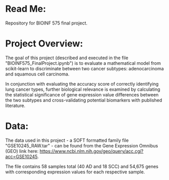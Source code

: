 # **Read Me:**

Repository for BIOINF 575 final project. 

# **Project Overview:**

The goal of this project (described and executed in the file "BIOINF575_FinalProject.ipynb") is to evaluate a mathematical model from scikit-learn to discriminate between two cancer subtypes: adenocarcinoma and squamous cell carcinoma. 

In conjunction with evaluating the accuracy score of correctly identifying lung cancer types, further biological relevance is examined by calculating the statistical significance of gene expression value differences between the two subtypes and cross-validating potential biomarkers with published literature.

# **Data:**

The data used in this project - a SOFT formatted family file "GSE10245_RAW.tar" - can be found from the Gene Expression Omnibus (GEO) link here: https://www.ncbi.nlm.nih.gov/geo/query/acc.cgi?acc=GSE10245. 

The file contains 58 samples total (40 AD and 18 SCC) and 54,675 genes with corresponding expression values for each respective sample.
